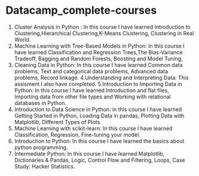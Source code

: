 # Datacamp_complete-courses
1. Cluster Analysis in Python : In this course I have learned Introduction to Clustering,Hierarchical Clustering,K-Means Clustering, Clustering in Real World.
2. Machine Learning with Tree-Based Models in Python: In this course I have learned Classification and Regression Trees,The Bias-Variance Tradeoff, Bagging and Random Forests, Boosting and Model Tuning,
3. Cleaning Data in Python:  In this course I have learned Common data problems, Text and categorical data problems, Advanced data problems, Record linkage. 
4.Understanding and Interpreting Data: This assisment I also have completed.
5.Introduction to Importing Data in Python:  In this course I have learned Introduction and flat files, Importing data from other file types and Working with relational databases in Python.
6. Introduction to Data Science in Python: in this course I have learned Getting Started in Python, Loading Data in pandas, Plotting Data with Matplotlib, Different Types of Plots.
7. Machine Learning with scikit-learn: In this course I have learned Classification, Regression, Fine-tuning your model.
8. Introduction to Python: In this course I have learned the basics about python programming. 
9. Intermediate Python: In this course I have learned Matplotlib, Dictionaries & Pandas, Logic, Control Flow and Filtering, Loops, Case Study: Hacker Statistics.
